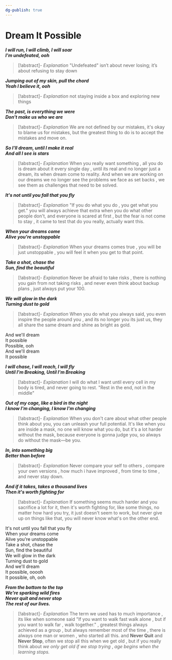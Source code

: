 ```yaml
---
dg-publish: true
---
```

# Dream It Possible


***I will run, I will climb, I will soar***  
***I'm undefeated, ooh***  
>[!abstract]- *Explanation*
>"Undefeated" isn’t about never losing; it’s about refusing to stay down


***Jumping out of my skin, pull the chord***  
***Yeah I believe it, ooh***  
>[!abstract]- *Explanation*
>not staying inside a box and exploring new things


***The past, is everything we were***  
***Don't make us who we are***  

>[!abstract]- *Explanation*
>We are not defined by our mistakes, it's okay to blame us for mistakes, but the greatest thing to do is to accept the mistakes and move on.



***So I'll dream, until I make it real***  
***And all I see is stars***  

>[!abstract]- *Explanation*
>When you really want something , all you do is dream about it every single day , until its real and no longer just a dream, its when dream come to reality. And when we are working on our dreams we no longer see the problems we face as set backs , we see them as challenges that need to be solved. 

***It's not until you fall that you fly***  

>[!abstract]- *Explanation*
> "If you do what you do , you get what you get." you will always achieve that extra when you do what other people don't, and everyone is scared at first , but the fear is not come to stay , it came to test that do you really, actually want this.


***When your dreams come***  
***Alive you're unstoppable***  

>[!abstract]- *Explanation*
> When your dreams comes true , you will be just unstoppable , you will feel it when you get to that point.


***Take a shot, chase the***  
***Sun, find the beautiful***  

>[!abstract]- *Explanation*
>Never be afraid to take risks , there is nothing you gain from not taking risks , and never even think about backup plans , just always put your 100.


***We will glow in the dark***  
***Turning dust to gold***  

>[!abstract]- *Explanation*
>When you do what you always said, you even inspire the people around you , and its no longer you its just us, they all share the same dream and shine as bright as gold.

And we'll dream  
It possible  
Possible, ooh  
And we'll dream  
It possible  
  
***I will chase, I will reach, I will fly***  
***Until I'm Breaking, Until I'm Breaking***  

>[!abstract]- *Explanation*
>I will do what I want until every cell in my body is tired, and never going to rest.
>"Rest in the end, not in the middle"



***Out of my cage, like a bird in the night***  
***I know I'm changing, I know I'm changing***  

>[!abstract]- *Explanation*
> When you don't care about what other people think about you, you can unleash your full potential. It's like when you are inside a mask, no one will know what you do, but it's a lot harder without the mask, because everyone is gonna judge you, so always do without the mask—be you.


***In, into something big***  
***Better than before***  


>[!abstract]- *Explanation*
> Never compare your self to others , compare your own versions , how much i have improved , from time to time , and never stay down.



***And if it takes, takes a thousand lives***  
***Then it's worth fighting for***  

>[!abstract]- *Explanation*
> If something seems much harder and you sacrifice a lot for it, then it's worth fighting for, like some things, no matter how hard you try, it just doesn't seem to work, but never give up on things like that, you will never know what's on the other end.

It's not until you fall that you fly  
When your dreams come  
Alive you're unstoppable  
Take a shot, chase the  
Sun, find the beautiful  
We will glow in the dark  
Turning dust to gold  
And we'll dream  
It possible, ooooh  
It possible, oh, ooh  
  
***From the bottom to the top***  
***We're sparking wild fires***  
***Never quit and never stop***  
***The rest of our lives.***

>[!abstract]- *Explanation*
>The term we used has to much importance , its like when someone said 
>"If you want to walk fast walk alone , but if you want to walk far , walk together." , greatest things always achieved as a group , but always remember most of the time , there is always one man or women , who started all this. 
>and **Never Quit** and **Never Stop**, often we stop all this when we get old , but if you really think about *we only get old if we stop trying* , *age begins when the learning stops.*


